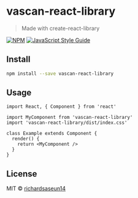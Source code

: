 # vascan-react-library

> Made with create-react-library

[![NPM](https://img.shields.io/npm/v/vascan-react-library.svg)](https://www.npmjs.com/package/vascan-react-library) [![JavaScript Style Guide](https://img.shields.io/badge/code_style-standard-brightgreen.svg)](https://standardjs.com)

## Install

```bash
npm install --save vascan-react-library
```

## Usage

```tsx
import React, { Component } from 'react'

import MyComponent from 'vascan-react-library'
import 'vascan-react-library/dist/index.css'

class Example extends Component {
  render() {
    return <MyComponent />
  }
}
```

## License

MIT © [richardsaseun14](https://github.com/richardsaseun14)
